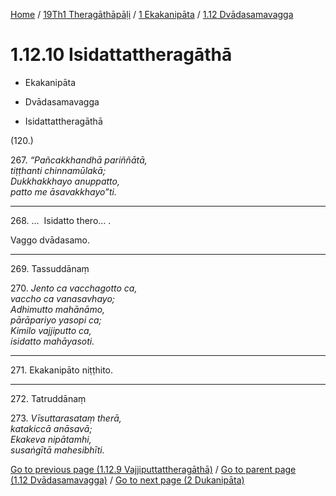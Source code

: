 
[Home](/) / [19Th1 Theragāthāpāḷi](../...md) / [1 Ekakanipāta](...md) / [1.12 Dvādasamavagga](../19Th1/1/1.12.md)

# 1.12.10 Isidattattheragāthā

* Ekakanipāta

* Dvādasamavagga

* Isidattattheragāthā

(120.)

267\. _“Pañcakkhandhā pariññātā,_  
_tiṭṭhanti chinnamūlakā;_  
_Dukkhakkhayo anuppatto,_  
_patto me āsavakkhayo”ti._  


---

268\. …  Isidatto thero… .

  
Vaggo dvādasamo.



---

269\. Tassuddānaṃ



270\. _Jento ca vacchagotto ca,_  
_vaccho ca vanasavhayo;_  
_Adhimutto mahānāmo,_  
_pārāpariyo yasopi ca;_  
_Kimilo vajjiputto ca,_  
_isidatto mahāyasoti._  


---

271\. Ekakanipāto niṭṭhito.



---

272\. Tatruddānaṃ



273\. _Vīsuttarasataṃ therā,_  
_katakiccā anāsavā;_  
_Ekakeva nipātamhi,_  
_susaṅgītā mahesibhīti._  


[Go to previous page (1.12.9 Vajjiputtattheragāthā)](1.12.9.md) / [Go to parent page (1.12 Dvādasamavagga)](../19Th1/1/1.12.md) / [Go to next page (2 Dukanipāta)](../../2.md)


